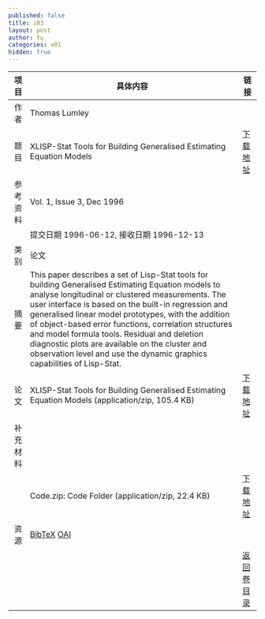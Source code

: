```yaml
---
published: false
title: i03
layout: post
author: Yu
categories: v01
hidden: true
---
```


| 项目 | 具体内容 | 链接 |
|---:|---|---|
| 作者 | Thomas Lumley| |
| 题目 |XLISP-Stat Tools for Building Generalised Estimating Equation Models | [下载地址](http://www.jstatsoft.org/v01/i03/paper) |
| 参考资料 |Vol. 1, Issue 3, Dec 1996 | |
| | 提交日期 1996-06-12, 接收日期 1996-12-13| | 
| 类别 | 论文| |
| 摘要 | This paper describes a set of Lisp-Stat tools for building Generalised Estimating Equation models to analyse longitudinal or clustered measurements. The user interface is based on the built-in regression and generalised linear model prototypes, with the addition of object-based error functions, correlation structures and model formula tools. Residual and deletion diagnostic plots are available on the cluster and observation level and use the dynamic graphics capabilities of Lisp-Stat.| |
| 论文 | XLISP-Stat Tools for Building Generalised Estimating Equation Models  (application/zip, 105.4 KB)| [下载地址](http://www.jstatsoft.org/v01/i03/paper) |
| 补充材料 | | |
| |Code.zip: Code Folder  (application/zip, 22.4 KB)|  [下载地址](http://www.jstatsoft.org/v01/i03/supp/1) |
| 资源 | [BibTeX](http://www.jstatsoft.org/v01/i03/bibtex) [OAI](http://www.jstatsoft.org/oai?verb=GetRecord&identifier=oai.jstatsoft/v01/i03&prefix=oai_dc)| |
| |  | [返回卷目录]({{site.baseurl}}/volume/v01.html) |